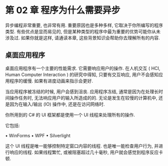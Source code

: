 <!-- CHAPTER 2
Why Programs Need to Be Asynchronous -->

# 第 02 章 程序为什么需要异步

<!-- Asynchronous programming is important and useful, but the reason that it’s important
varies, depending on what kind of application you’re writing. Some of the benefits exist
everywhere, but matter most in a kind of application that you may never write. If this
applies to you, do read the whole chapter, as the background knowledge will help you
to understand the whole context. -->
异步编程非常重要, 也非常有用. 重要原因也是多种多样, 它取决于你所编写的程序类型. 
有些优点是显而易见的, 但是某种类型的程序中最为重要的优势可能你从未涉及过. 
如果你就是这样, 请通读本章, 这些背景知识会帮助你去理解所有的内容.


<!-- Desktop User Interface Applications -->
## 桌面应用程序

<!-- Desktop applications have one primary performance requirement. They need to feel
responsive to the user. Human Computer Interaction (HCI) studies have shown that
users don’t notice a slow application, as long as the interface is responsive, and preferably has an animated progress indicator. -->
桌面应用程序有一个主要的性能需求. 它需要响应用户的操作. 在人机交互 ( HCI, Human Computer Interaction ) 的研究中得知, 
只要有交互响应, 用户不会感知应用程序的缓慢. 如果有进度动画来指示会更好.

<!-- People get frustrated with the program when it freezes up. Freezes are usually the result
of the program being unable to respond to user input during a long-running operation,
whether that’s during a slow computation, or during some input/output (IO) operation, like a network access. -->
当应用程序被冻结的时候, 用户会感到沮丧. 应用程序冻结, 通常是因为在处理长时间操作任务时, 无法响应用户的输入所造成的的.
无论是发生在较慢的计算机中, 还是因为在输入/输出 (IO) 操作中, 还是在访问网络时.

<!-- The UI frameworks that you might use from C# all operate using a single UI thread. -->
你所用到的 C# 的 UI 框架都是使用一个 UI 线程来处理所有的操作. 

<!-- This includes: -->
它包括:

• WinForms
• WPF
• Silverlight

<!-- That UI thread is the only one that can control the contents of a particular window. It
is also the only thread that checks for user actions and responds to them. If the thread
is ever busy or blocked for more than a few tens of milliseconds, users will notice that
the application feels sluggish. -->
这个 UI 线程是唯一能够控制特定窗口内容的线程. 也是唯一能检查用户行为, 并进行响应的线程. 
如果线程繁忙, 或被阻塞超过几十毫秒, 用户就会感觉到程序反应卡顿.